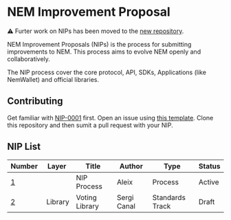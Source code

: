 # NEM Improvement Proposal

:warning:️ Furter work on NIPs has been moved to the [new repository](https://github.com/nemtech/NIP/).


NEM Improvement Proposals (NIPs) is the process for submitting improvements to NEM. This process aims to evolve NEM openly and collaboratively.

The NIP process cover the core protocol, API, SDKs, Applications (like NemWallet) and official libraries.

## Contributing

Get familiar with [NIP-0001](NIPs/nip-0001.md) first. Open an issue using [this template](ISSUE_TEMPLATE.md). Clone this repository and then sumit a pull request with your NIP.

## NIP List

| Number         | Layer    | Title             | Author        | Type             | Status    |
| -------------- | -------- | ----------------- | ------------- | ---------------- | --------- |
| [1][nip-0001]  |          | NIP Process       | Aleix         | Process          | Active    |
| [2][nip-0002]  |  Library | Voting Library    | Sergi Canal   | Standards Track  | Draft     |

[nip-0001]: NIPs/nip-0001.md
[nip-0002]: NIPs/nip-0002.md

